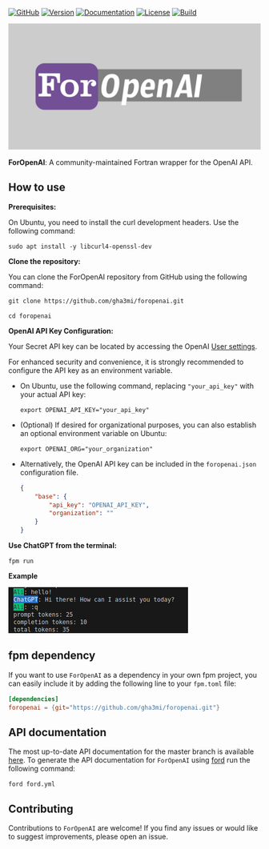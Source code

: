 [![GitHub](https://img.shields.io/badge/GitHub-ForOpenAI-blue.svg?style=social&logo=github)](https://github.com/gha3mi/foropenai)
[![Version](https://img.shields.io/github/v/tag/gha3mi/foropenai?color=blue&logo=github&style=flat)](https://github.com/gha3mi/foropenai/releases)
[![Documentation](https://img.shields.io/badge/ford-Documentation%20-blueviolet.svg)](https://gha3mi.github.io/foropenai/)
[![License](https://img.shields.io/github/license/gha3mi/foropenai?color=green)](https://github.com/gha3mi/foropenai/blob/main/LICENSE)
[![Build](https://github.com/gha3mi/foropenai/actions/workflows/ci.yml/badge.svg)](https://github.com/gha3mi/foropenai/actions/workflows/ci.yml)

<img alt="ForOpenAI" src="https://github.com/gha3mi/foropenai/raw/main/media/logo.png" width="750">

**ForOpenAI**: A community-maintained Fortran wrapper for the OpenAI API.

## How to use

**Prerequisites:**

On Ubuntu, you need to install the curl development headers. Use the following command:

```shell
sudo apt install -y libcurl4-openssl-dev
```

**Clone the repository:**

You can clone the ForOpenAI repository from GitHub using the following command:

```shell
git clone https://github.com/gha3mi/foropenai.git
```

```shell
cd foropenai
```

**OpenAI API Key Configuration:**

Your Secret API key can be located by accessing the OpenAI [User settings](https://platform.openai.com/account/api-keys).

For enhanced security and convenience, it is strongly recommended to configure the API key as an environment variable. 

- On Ubuntu, use the following command, replacing `"your_api_key"` with your actual API key:

    ```shell
    export OPENAI_API_KEY="your_api_key"
    ```

- (Optional) If desired for organizational purposes, you can also establish an optional environment variable on Ubuntu:

    ```shell
    export OPENAI_ORG="your_organization"
    ```

- Alternatively, the OpenAI API key can be included in the `foropenai.json` configuration file.

    ```json
    {
        "base": {
            "api_key": "OPENAI_API_KEY",
            "organization": ""
        }
    }
    ```

**Use ChatGPT from the terminal:**

```shell
fpm run
```

**Example**

![Alt text](media/example.png)

## fpm dependency

If you want to use `ForOpenAI` as a dependency in your own fpm project,
you can easily include it by adding the following line to your `fpm.toml` file:

```toml
[dependencies]
foropenai = {git="https://github.com/gha3mi/foropenai.git"}
```

## API documentation

The most up-to-date API documentation for the master branch is available
[here](https://gha3mi.github.io/foropenai/).
To generate the API documentation for `ForOpenAI` using
[ford](https://github.com/Fortran-FOSS-Programmers/ford) run the following
command:

```shell
ford ford.yml
```

## Contributing

Contributions to `ForOpenAI` are welcome!
If you find any issues or would like to suggest improvements, please open an issue.
